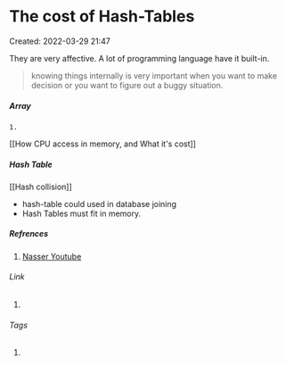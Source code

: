 # The cost of Hash-Tables
Created: 2022-03-29 21:47


They are very affective.
A lot of programming language have it built-in.

> knowing things internally is very important when you want to make decision or you want to figure out a buggy situation.


##### Array
	1.


[[How CPU access in memory, and What it's cost]]

##### Hash Table

[[Hash collision]]

- hash-table could used in database joining
-  Hash Tables must fit in memory.





##### Refrences
1. [Nasser Youtube](https://www.youtube.com/watch?v=hxdT_QgHUSg)

###### Link
1.


###### Tags
1.